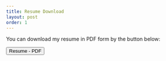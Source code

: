 ```yaml
---
title: Resume Download
layout: post
order: 1
---
```

You can download my resume in PDF form by the button below:

<input type="button" onclick="window.open('Noah Holland-Moritz - Resume.pdf')" value='Resume - PDF'/>
